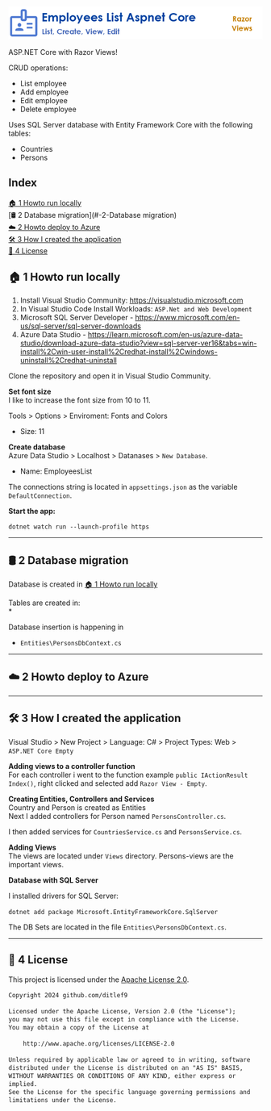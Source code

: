 ![Employees List ASP.NET Core](docs/employees-list-aspnet-core-logo.png)

ASP.NET Core with Razor Views!



CRUD operations:
* List employee
* Add employee
* Edit employee
* Delete employee

Uses SQL Server database with Entity Framework Core with the following tables:
* Countries
* Persons


## Index

[🏠 1 Howto run locally](#-1-howto-run-locally)<br>
[🛢 2 Database migration](#-2-Database migration)<br>
[☁️ 2 Howto deploy to Azure](#%EF%B8%8F-2-howto-deploy-to-azure)<br>
[🛠️ 3 How I created the application](#%EF%B8%8F-3-how-i-created-the-application)<br>
[📜 4 License](#-4-license)<br>


## 🏠 1 Howto run locally

1. Install Visual Studio Community: https://visualstudio.microsoft.com
2. In Visual Studio Code Install Workloads: `ASP.Net and Web Development`
3. Microsoft SQL Server Developer - https://www.microsoft.com/en-us/sql-server/sql-server-downloads
4. Azure Data Studio - https://learn.microsoft.com/en-us/azure-data-studio/download-azure-data-studio?view=sql-server-ver16&tabs=win-install%2Cwin-user-install%2Credhat-install%2Cwindows-uninstall%2Credhat-uninstall

Clone the repository and open it in Visual Studio Community.

**Set font size**<br>
I like to increase the font size from 10 to 11.

Tools > Options > Enviroment: Fonts and Colors<br>

* Size: 11

**Create database**<br>
Azure Data Studio > Localhost >  Datanases > `New Database`.

* Name: EmployeesList

The connections string is located in `appsettings.json` as the variable `DefaultConnection`.

**Start the app:**<br>
```
dotnet watch run --launch-profile https
```

---

## 🛢 2 Database migration

Database is created in [🏠 1 Howto run locally](#-1-howto-run-locally)

Tables are created in:<br>
* 


Database insertion is happening in<br>
* `Entities\PersonsDbContext.cs`



--- 

## ☁️ 2 Howto deploy to Azure

--- 

## 🛠️ 3 How I created the application

Visual Studio > New Project > Language: C# > Project Types: Web > `ASP.NET Core Empty`


**Adding views to a controller function**<br>
For each controller i went to the function example `public IActionResult Index()`, right clicked
and selected add `Razor View - Empty`.

**Creating Entities, Controllers and Services**<br>
Country and Person is created as Entities<br>
Next I added controllers for Person named `PersonsController.cs`.

I then added services for `CountriesService.cs` and `PersonsService.cs`.

**Adding Views**<br>
The views are located under `Views` directory. Persons-views are the 
important views. 


**Database with SQL Server**<br>

I installed drivers for SQL Server:<br>

`dotnet add package Microsoft.EntityFrameworkCore.SqlServer`

The DB Sets are located in the file
`Entities\PersonsDbContext.cs`.



--- 

## 📜 4 License

This project is licensed under the
[Apache License 2.0](https://www.apache.org/licenses/LICENSE-2.0).

```
Copyright 2024 github.com/ditlef9

Licensed under the Apache License, Version 2.0 (the "License");
you may not use this file except in compliance with the License.
You may obtain a copy of the License at

    http://www.apache.org/licenses/LICENSE-2.0

Unless required by applicable law or agreed to in writing, software
distributed under the License is distributed on an "AS IS" BASIS,
WITHOUT WARRANTIES OR CONDITIONS OF ANY KIND, either express or implied.
See the License for the specific language governing permissions and
limitations under the License.
```

